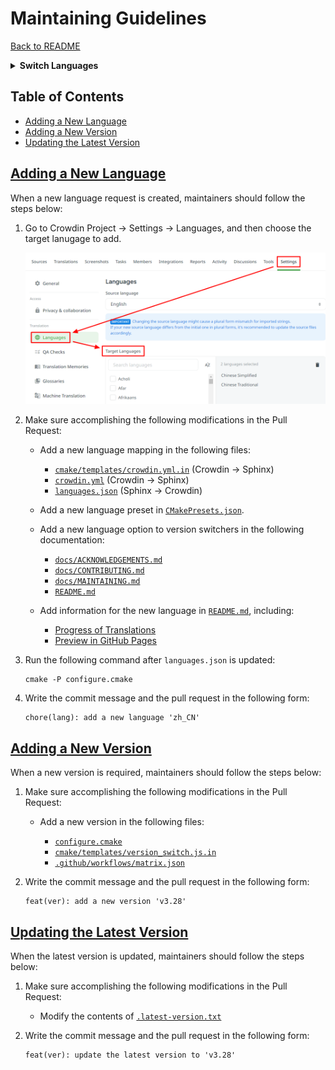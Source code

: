 <h1 id="maintaining-guidelines">
Maintaining Guidelines
</h1>

[Back to README](../README.md)

<details><summary><strong>Switch Languages</strong></summary>
<p></p>
<ul>
  <li><a href="./MAINTAINING.md"><code>en</code> : English</a></li>
  <li><a href="./MAINTAINING.zh_TW.md"><code>zh_TW</code> : 繁體中文</a></li>
</ul>
</details>

<h2 id="table-of-contents">
Table of Contents
</h2>

<ul>
  <li><a href="#adding-a-new-language">Adding a New Language</a></li>
  <li><a href="#adding-a-new-version">Adding a New Version</a></li>
  <li><a href="#updating-the-latest-version">Updating the Latest Version</a></li>
  <!-- <li><a href="#deal-with-prs-created-by-github-actions">Deal with PRs created by GitHub Actions</a></li> -->
</ul>

<h2 id="adding-a-new-language"><a href="#table-of-contents">
Adding a New Language
</a></h2>

When a new language request is created, maintainers should follow the steps below:

1.  Go to Crowdin Project -> Settings -> Languages, and then choose the target lanugage to add.

    <img src="img/guide-add-new-language.png">

2.  Make sure accomplishing the following modifications in the Pull Request:

    - Add a new language mapping in the following files:

      - <a href="../cmake/templates/crowdin.yml.in"><code>cmake/templates/crowdin.yml.in</code></a> (Crowdin -> Sphinx)
      - <a href="../crowdin.yml"><code>crowdin.yml</code></a> (Crowdin -> Sphinx)
      - <a href="../languages.json"><code>languages.json</code></a> (Sphinx -> Crowdin)

    - Add a new language preset in <a href="../CMakePresets.json"><code>CMakePresets.json</code></a>.

    - Add a new language option to version switchers in the following documentation:

      - <a href="../docs/ACKNOWLEDGEMENTS.md"><code>docs/ACKNOWLEDGEMENTS.md</code></a>
      - <a href="../docs/CONTRIBUTING.md"><code>docs/CONTRIBUTING.md</code></a>
      - <a href="../docs/MAINTAINING.md"><code>docs/MAINTAINING.md</code></a>
      - <a href="../README.md"><code>README.md</code></a>

    - Add information for the new language in <a href="../README.md"><code>README.md</code></a>, including:

      - <a href="../README.md#progress-of-translations">Progress of Translations</a>
      - <a href="../README.md#preview-in-gh-pages">Preview in GitHub Pages</a>

3.  Run the following command after <code>languages.json</code> is updated:

    ```
    cmake -P configure.cmake
    ```

4.  Write the commit message and the pull request in the following form:

      ```
      chore(lang): add a new language 'zh_CN'
      ```

<h2 id="adding-a-new-version"><a href="#table-of-contents">
Adding a New Version
</a></h2>

When a new version is required, maintainers should follow the steps below:

1.  Make sure accomplishing the following modifications in the Pull Request:

    - Add a new version in the following files:

      - <a href="../configure.cmake"><code>configure.cmake</code></a>
      - <a href="../cmake/templates/version_switch.js.in"><code>cmake/templates/version_switch.js.in</code></a>
      - <a href="../.github/workflows/matrix.json"><code>.github/workflows/matrix.json</code></a>

2.  Write the commit message and the pull request in the following form:

    ```
    feat(ver): add a new version 'v3.28'
    ```

<h2 id="updating-the-latest-version"><a href="#table-of-contents">
Updating the Latest Version
</a></h2>

When the latest version is updated, maintainers should follow the steps below:

1.  Make sure accomplishing the following modifications in the Pull Request:

    - Modify the contents of <a href="../.latest-version.txt"><code>.latest-version.txt</code></a>

2.  Write the commit message and the pull request in the following form:

    ```
    feat(ver): update the latest version to 'v3.28'
    ```

<!-- <h2 id="deal-with-prs-created-by-github-actions"><a href="#table-of-contents">
Deal with PRs created by GitHub Actions
</a></h2>

Generally, maintainers simply need to deal with PRs created by <a href="../.github/workflows/ci-sphinx-update-pot.yml"><code>ci-sphinx-update-pot</code></a>, regularly.

If it's not up-to-date, make sure to select **"Update with rebase"** to update.



When there are too many PRs triggering the <code>ci-crowdin-upload-pot</code> to upload pot files, the following error may showed up:

```
❌ Error from server: <Code: <empty_code>, Message: Unexpected character ('<' (code 60)): expected a valid value (JSON String, Number, Array, Object or token 'null', 'true' or 'false')
 at [Source: (String)"<html>
<head><title>429 Too Many Requests</title></head>
<body>
<center><h1>429 Too Many Requests</h1></center>
<hr><center>nginx</center>
</body>
</html>
"; line: 1, column: 2]>
```

To solve this error, you just need to click "Rerun failed jobs". -->